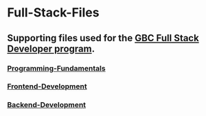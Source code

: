 # Full-Stack-Files

## Supporting files used for the [GBC Full Stack Developer program](https://coned.georgebrown.ca/courses-and-programs/full-stack-development-program).

### [Programming-Fundamentals](https://coned.georgebrown.ca/courses-and-programs/programming-fundamentals-online)

### [Frontend-Development](https://coned.georgebrown.ca/courses-and-programs/front-end-development-online)

### [Backend-Development](https://coned.georgebrown.ca/courses-and-programs/back-end-development-online)

